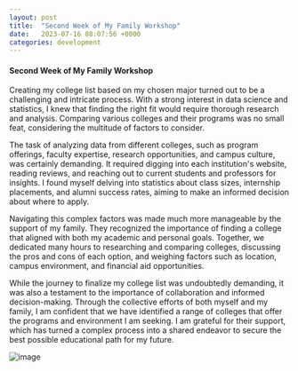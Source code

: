 ```yaml
---
layout: post
title:  "Second Week of My Family Workshop"
date:   2023-07-16 08:07:56 +0000
categories: development
---
```


#### Second Week of My Family Workshop

Creating my college list based on my chosen major turned out to be a challenging and intricate process. With a strong interest in data science and statistics, I knew that finding the right fit would require thorough research and analysis. Comparing various colleges and their programs was no small feat, considering the multitude of factors to consider.

The task of analyzing data from different colleges, such as program offerings, faculty expertise, research opportunities, and campus culture, was certainly demanding. It required digging into each institution's website, reading reviews, and reaching out to current students and professors for insights. I found myself delving into statistics about class sizes, internship placements, and alumni success rates, aiming to make an informed decision about where to apply.

Navigating this complex factors was made much more manageable by the support of my family. They recognized the importance of finding a college that aligned with both my academic and personal goals. Together, we dedicated many hours to researching and comparing colleges, discussing the pros and cons of each option, and weighing factors such as location, campus environment, and financial aid opportunities.

While the journey to finalize my college list was undoubtedly demanding, it was also a testament to the importance of collaboration and informed decision-making. Through the collective efforts of both myself and my family, I am confident that we have identified a range of colleges that offer the programs and environment I am seeking. I am grateful for their support, which has turned a complex process into a shared endeavor to secure the best possible educational path for my future.

![image](https://res.cloudinary.com/dtiwg4oto/image/upload/v1692575984/%EC%8A%A4%ED%81%AC%EB%A6%B0%EC%83%B7_2023-08-21_085915_citnjx.png)
